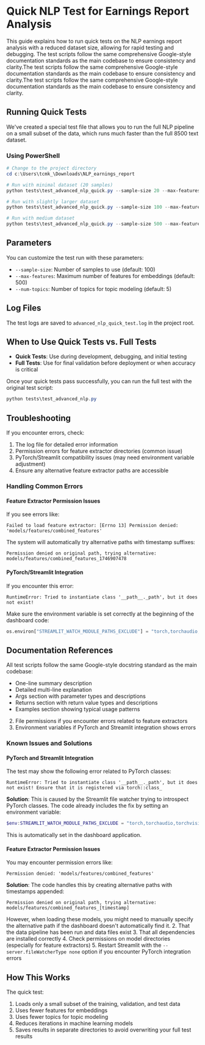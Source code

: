 # Quick NLP Test for Earnings Report Analysis

This guide explains how to run quick tests on the NLP earnings report analysis with a reduced dataset size, allowing for rapid testing and debugging. The test scripts follow the same comprehensive Google-style documentation standards as the main codebase to ensure consistency and clarity.The test scripts follow the same comprehensive Google-style documentation standards as the main codebase to ensure consistency and clarity.The test scripts follow the same comprehensive Google-style documentation standards as the main codebase to ensure consistency and clarity.

## Running Quick Tests

We've created a special test file that allows you to run the full NLP pipeline on a small subset of the data, which runs much faster than the full 8500 text dataset.

### Using PowerShell

```powershell
# Change to the project directory
cd c:\Users\tcmk_\Downloads\NLP_earnings_report

# Run with minimal dataset (20 samples)
python tests\test_advanced_nlp_quick.py --sample-size 20 --max-features 100 --num-topics 2

# Run with slightly larger dataset
python tests\test_advanced_nlp_quick.py --sample-size 100 --max-features 500 --num-topics 5

# Run with medium dataset
python tests\test_advanced_nlp_quick.py --sample-size 500 --max-features 1000 --num-topics 10
```

## Parameters

You can customize the test run with these parameters:

- `--sample-size`: Number of samples to use (default: 100)
- `--max-features`: Maximum number of features for embeddings (default: 500)
- `--num-topics`: Number of topics for topic modeling (default: 5)

## Log Files

The test logs are saved to `advanced_nlp_quick_test.log` in the project root.

## When to Use Quick Tests vs. Full Tests

- **Quick Tests**: Use during development, debugging, and initial testing
- **Full Tests**: Use for final validation before deployment or when accuracy is critical

Once your quick tests pass successfully, you can run the full test with the original test script:

```powershell
python tests\test_advanced_nlp.py
```

## Troubleshooting

If you encounter errors, check:
1. The log file for detailed error information
2. Permission errors for feature extractor directories (common issue)
3. PyTorch/Streamlit compatibility issues (may need environment variable adjustment)
4. Ensure any alternative feature extractor paths are accessible

### Handling Common Errors

#### Feature Extractor Permission Issues

If you see errors like:
```
Failed to load feature extractor: [Errno 13] Permission denied: 'models/features/combined_features'
```

The system will automatically try alternative paths with timestamp suffixes:
```
Permission denied on original path, trying alternative: models/features/combined_features_1746907478
```

#### PyTorch/Streamlit Integration

If you encounter this error:
```
RuntimeError: Tried to instantiate class '__path__._path', but it does not exist!
```

Make sure the environment variable is set correctly at the beginning of the dashboard code:
```python
os.environ["STREAMLIT_WATCH_MODULE_PATHS_EXCLUDE"] = "torch,torchaudio,torchvision,pytorch_pretrained_bert,transformers"
```

## Documentation References

All test scripts follow the same Google-style docstring standard as the main codebase:
- One-line summary description
- Detailed multi-line explanation
- Args section with parameter types and descriptions
- Returns section with return value types and descriptions
- Examples section showing typical usage patterns
2. File permissions if you encounter errors related to feature extractors
3. Environment variables if PyTorch and Streamlit integration shows errors

### Known Issues and Solutions

#### PyTorch and Streamlit Integration

The test may show the following error related to PyTorch classes:
```
RuntimeError: Tried to instantiate class '__path__._path', but it does not exist! Ensure that it is registered via torch::class_
```

**Solution**: This is caused by the Streamlit file watcher trying to introspect PyTorch classes. The code already includes the fix by setting an environment variable:

```powershell
$env:STREAMLIT_WATCH_MODULE_PATHS_EXCLUDE = "torch,torchaudio,torchvision,pytorch_pretrained_bert,transformers"
```

This is automatically set in the dashboard application.

#### Feature Extractor Permission Issues

You may encounter permission errors like:
```
Permission denied: 'models/features/combined_features'
```

**Solution**: The code handles this by creating alternative paths with timestamps appended:
```
Permission denied on original path, trying alternative: models/features/combined_features_[timestamp]
```

However, when loading these models, you might need to manually specify the alternative path if the dashboard doesn't automatically find it.
2. That the data pipeline has been run and data files exist
3. That all dependencies are installed correctly
4. Check permissions on model directories (especially for feature extractors)
5. Restart Streamlit with the `--server.fileWatcherType none` option if you encounter PyTorch integration errors

## How This Works

The quick test:
1. Loads only a small subset of the training, validation, and test data
2. Uses fewer features for embeddings
3. Uses fewer topics for topic modeling
4. Reduces iterations in machine learning models
5. Saves results in separate directories to avoid overwriting your full test results
